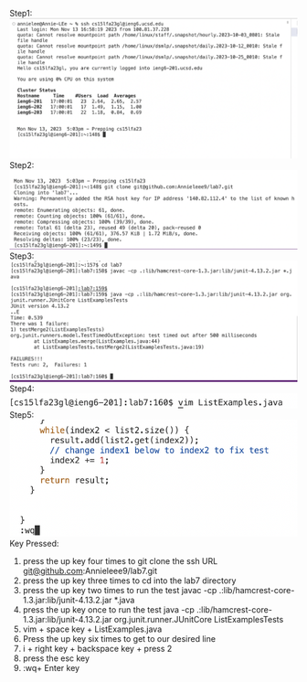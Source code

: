 Step1:
![Image](step1.png)
Step2:
![Image](step2.png)
Step3:
![Image](step3.png)
Step4:
![Image](step4.png)
Step5:
![Image](step5.png)
Key Pressed:

1. press the up key four times to git clone the ssh URL  git@github.com:Annieleee9/lab7.git
2. press the up key three times to cd into the lab7 directory
3. press the up key two times to run the test javac -cp .:lib/hamcrest-core-1.3.jar:lib/junit-4.13.2.jar *.java
4. press the up key once to run the test java -cp .:lib/hamcrest-core-1.3.jar:lib/junit-4.13.2.jar org.junit.runner.JUnitCore ListExamplesTests
5. vim + space key + ListExamples.java
6. Press the up key six times to get to our desired line
7. i + right key + backspace key + press 2
8. press the esc key
9. :wq+ Enter key
